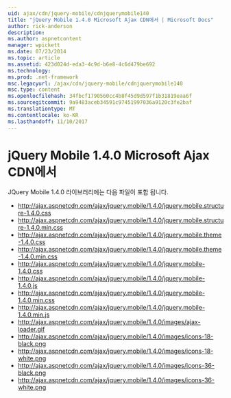 ```yaml
---
uid: ajax/cdn/jquery-mobile/cdnjquerymobile140
title: "jQuery Mobile 1.4.0 Microsoft Ajax CDN에서 | Microsoft Docs"
author: rick-anderson
description: 
ms.author: aspnetcontent
manager: wpickett
ms.date: 07/23/2014
ms.topic: article
ms.assetid: 423d024d-eda3-4c9d-b6e8-4c6d479be692
ms.technology: 
ms.prod: .net-framework
msc.legacyurl: /ajax/cdn/jquery-mobile/cdnjquerymobile140
msc.type: content
ms.openlocfilehash: 34fbcf1790560cc4b8f45d9d597f1b31819eaa6f
ms.sourcegitcommit: 9a9483aceb34591c97451997036a9120c3fe2baf
ms.translationtype: MT
ms.contentlocale: ko-KR
ms.lasthandoff: 11/10/2017
---
```

<a name="jquery-mobile-140-on-the-microsoft-ajax-cdn"></a>jQuery Mobile 1.4.0 Microsoft Ajax CDN에서
====================
JQuery Mobile 1.4.0 라이브러리에는 다음 파일이 포함 됩니다.

- http://ajax.aspnetcdn.com/ajax/jquery.mobile/1.4.0/jquery.mobile.structure-1.4.0.css
- http://ajax.aspnetcdn.com/ajax/jquery.mobile/1.4.0/jquery.mobile.structure-1.4.0.min.css
- http://ajax.aspnetcdn.com/ajax/jquery.mobile/1.4.0/jquery.mobile.theme-1.4.0.css
- http://ajax.aspnetcdn.com/ajax/jquery.mobile/1.4.0/jquery.mobile.theme-1.4.0.min.css
- http://ajax.aspnetcdn.com/ajax/jquery.mobile/1.4.0/jquery.mobile-1.4.0.css
- http://ajax.aspnetcdn.com/ajax/jquery.mobile/1.4.0/jquery.mobile-1.4.0.js
- http://ajax.aspnetcdn.com/ajax/jquery.mobile/1.4.0/jquery.mobile-1.4.0.min.css
- http://ajax.aspnetcdn.com/ajax/jquery.mobile/1.4.0/jquery.mobile-1.4.0.min.js
- http://ajax.aspnetcdn.com/ajax/jquery.mobile/1.4.0/images/ajax-loader.gif
- http://ajax.aspnetcdn.com/ajax/jquery.mobile/1.4.0/images/icons-18-black.png
- http://ajax.aspnetcdn.com/ajax/jquery.mobile/1.4.0/images/icons-18-white.png
- http://ajax.aspnetcdn.com/ajax/jquery.mobile/1.4.0/images/icons-36-black.png
- http://ajax.aspnetcdn.com/ajax/jquery.mobile/1.4.0/images/icons-36-white.png
